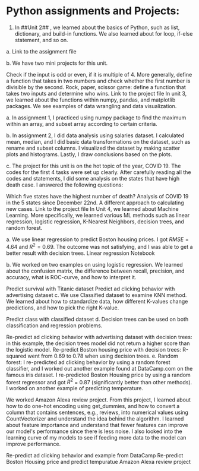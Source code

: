# Python assignments and Projects:

1. In ##Unit 2## , we learned about the basics of Python, such as list, dictionary, and build-in functions. We also learned about for loop, if-else statement, and so on.

a. Link to the assignment file

b. We have two mini projects for this unit.

Check if the input is odd or even, if it is multiple of 4. More generally, define a function that takes in two numbers and check whether the first number is divisible by the second.
Rock, paper, scissor game: define a function that takes two inputs and determine who wins.
Link to the project file
In unit 3, we learned about the functions within numpy, pandas, and matplotlib packages. We see examples of data wrangling and data visualization.

a. In assignment 1, I practiced using numpy package to find the maximum within an array, and subset array according to certain criteria.

b. In assignment 2, I did data analysis using salaries dataset. I calculated mean, median, and I did basic data transformations on the dataset, such as rename and subset columns. I visualized the dataset by making scatter plots and histograms. Lastly, I draw conclusions based on the plots.

c. The project for this unit is on the hot topic of the year, COVID 19. The codes for the first 4 tasks were set up clearly. After carefully reading all the codes and statements, I did some analysis on the states that have high death case. I answered the following questions:

Which five states have the highest number of death?
Analysis of COVID 19 in the 5 states since December 22nd.
A different approach to calculating new cases.
Link to the project file
In Unit 4, we learned about Machine Learning. More specifically, we learned various ML methods such as linear regression, logistic regression, K-Nearest Neighbors, decision trees, and random forest.

a. We use linear regression to predict Boston housing prices. I got $RMSE=4.64$ and $R^2=0.69$. The outcome was not satisfying, and I was able to get a better result with decision trees. Linear regression Notebook

b. We worked on two examples on using logistic regression. We learned about the confusion matrix, the difference between recall, precision, and accuracy, what is ROC-curve, and how to interpret it.

Predict survival with Titanic dataset
Predict ad clicking behavior with advertising dataset
c. We use Classified dataset to examine KNN method. We learned about how to standardize data, how different K-values change predictions, and how to pick the right K-value.

Predict class with classified dataset
d. Decision trees can be used on both classification and regression problems.

Re-predict ad clicking behavior with advertising dataset with decision trees: in this example, the decision trees model did not return a higher score than the logistic model.
Re-predict Boston housing price with decision trees: R-squared went from 0.69 to 0.78 when using decision trees.
e. Random forest: I re-predicted ad clicking behavior by using a random forest classifier, and I worked out another example found at DataCamp.com on the famous iris dataset. I re-predicted Boston Housing price by using a random forest regressor and got $R^2$ = 0.87 (significantly better than other methods). I worked on another example of predicting temperature.

We worked Amazon Alexa review project. From this project, I learned about how to do one-hot encoding using get_dummies, and how to convert a column that contains sentences, e.g., reviews, into numerical values using CountVectorizer and understand the idea behind the algorithm. I learned about feature importance and understand that fewer features can improve our model's performance since there is less noise. I also looked into the learning curve of my models to see if feeding more data to the model can improve performance.

Re-predict ad clicking behavior and example from DataCamp
Re-predict Boston Housing price and predict tempuratue
Amazon Alexa review project
